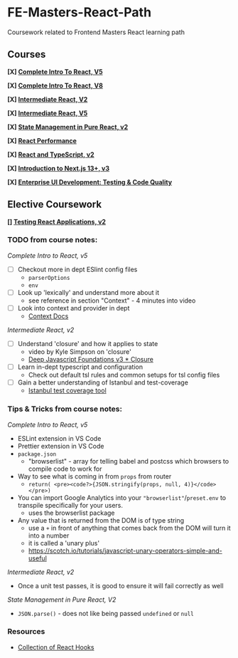 # FE-Masters-React-Path
Coursework related to Frontend Masters React learning path

## Courses
**[X] [Complete Intro To React, V5](https://frontendmasters.com/courses/complete-react-v5/)**

**[X] [Complete Intro To React, V8](https://frontendmasters.com/courses/complete-react-v8/)**

**[X] [Intermediate React, V2](https://frontendmasters.com/courses/intermediate-react-v2/)**

**[X] [Intermediate React, V5](https://frontendmasters.com/courses/intermediate-react-v5/)**

**[X] [State Management in Pure React, v2](https://frontendmasters.com/courses/pure-react-state/)**

**[X] [React Performance](https://frontendmasters.com/courses/react-performance/)**

**[X] [React and TypeScript, v2](https://frontendmasters.com/courses/react-typescript-v2/)**

**[X] [Introduction to Next.js 13+, v3](https://frontendmasters.com/courses/next-js-v3/)**

**[X] [Enterprise UI Development: Testing & Code Quality](https://frontendmasters.com/courses/enterprise-ui-dev/)**

## Elective Coursework ##
**[] [Testing React Applications, v2](https://frontendmasters.com/courses/testing-react/)**


### TODO from course notes: ###
  *Complete Intro to React, v5*
  * [ ] Checkout more in dept ESlint config files
    * `parserOptions`
    * `env`
  * [ ] Look up 'lexically' and understand more about it
    * see reference in section "Context" - 4 minutes into video
  * [ ] Look into context and provider in dept
    * [Context Docs](https://reactjs.org/docs/context.html)

  *Intermediate React, v2*
  * [ ] Understand 'closure' and how it applies to state
    * video by Kyle Simpson on 'closure'
    * [Deep Javascript Foundations v3 \* Closure](https://frontendmasters.com/courses/deep*javascript*v3/origin*of*closure/)
  * [ ] Learn in-dept typescript and configuration
    * Check out default tsl rules and common setups for tsl config files
  * [ ] Gain a better understanding of Istanbul and test-coverage
    * [Istanbul test coverage tool](https://istanbul.js.org/)

### Tips & Tricks from course notes: ###
  *Complete Intro to React, v5*
  * ESLint extension in VS Code
  * Prettier extension in VS Code
  * `package.json`
    * "browserlist" - array for telling babel and postcss which browsers to compile code to work for
  * Way to see what is coming in from `props` from router
    * `return( <pre><code?>{JSON.stringify(props, null, 4)}</code></pre>)`
  * You can import Google Analytics into your `"browserlist"`/`preset.env` to transpile specifically for your users.
    * uses the browserlist package
  * Any value that is returned from the DOM is of type string
    * use a `+` in front of anything that comes back from the DOM will turn it into a number
    * it is called a 'unary plus'
    * https://scotch.io/tutorials/javascript-unary-operators-simple-and-useful

  *Intermediate React, v2*
  * Once a unit test passes, it is good to ensure it will fail correctly as well

  *State Management in Pure React, V2*
  * `JSON.parse()` - does not like being passed `undefined` or `null`

### Resources ##
  * [Collection of React Hooks](https://nikgraf.github.io/react-hooks/)
